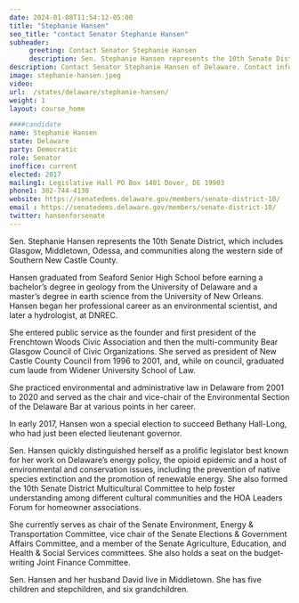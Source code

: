 ```yaml
---
date: 2024-01-08T11:54:12-05:00
title: "Stephanie Hansen"
seo_title: "contact Senator Stephanie Hansen"
subheader:
     greeting: Contact Senator Stephanie Hansen
     description: Sen. Stephanie Hansen represents the 10th Senate District, which includes Glasgow, Middletown, Odessa, and communities along the western side of Southern New Castle County.
description: Contact Senator Stephanie Hansen of Delaware. Contact information for Stephanie Hansen includes email address, phone number, and mailing address.
image: stephanie-hansen.jpeg
video:
url:  /states/delaware/stephanie-hansen/
weight: 1
layout: course_home

####candidate
name: Stephanie Hansen
state: Delaware
party: Democratic
role: Senator
inoffice: current
elected: 2017
mailing1: Legislative Hall PO Box 1401 Dover, DE 19903
phone1: 302-744-4138
website: https://senatedems.delaware.gov/members/senate-district-10/
email : https://senatedems.delaware.gov/members/senate-district-10/
twitter: hansenforsenate
---
```


Sen. Stephanie Hansen represents the 10th Senate District, which includes Glasgow, Middletown, Odessa, and communities along the western side of Southern New Castle County.

Hansen graduated from Seaford Senior High School before earning a bachelor’s degree in geology from the University of Delaware and a master’s degree in earth science from the University of New Orleans. Hansen began her professional career as an environmental scientist, and later a hydrologist, at DNREC.

She entered public service as the founder and first president of the Frenchtown Woods Civic Association and then the multi-community Bear Glasgow Council of Civic Organizations. She served as president of New Castle County Council from 1996 to 2001, and, while on council, graduated cum laude from Widener University School of Law.

She practiced environmental and administrative law in Delaware from 2001 to 2020 and served as the chair and vice-chair of the Environmental Section of the Delaware Bar at various points in her career.

In early 2017, Hansen won a special election to succeed Bethany Hall-Long, who had just been elected lieutenant governor.

Sen. Hansen quickly distinguished herself as a prolific legislator best known for her work on Delaware’s energy policy, the opioid epidemic and a host of environmental and conservation issues, including the prevention of native species extinction and the promotion of renewable energy. She also formed the 10th Senate District Multicultural Committee to help foster understanding among different cultural communities and the HOA Leaders Forum for homeowner associations.

She currently serves as chair of the Senate Environment, Energy & Transportation Committee, vice chair of the Senate Elections & Government Affairs Committee, and a member of the Senate Agriculture, Education, and Health & Social Services committees. She also holds a seat on the budget-writing Joint Finance Committee.

Sen. Hansen and her husband David live in Middletown. She has five children and stepchildren, and six grandchildren.
